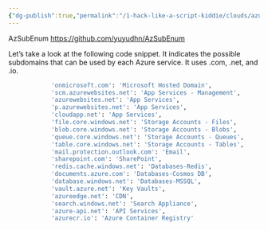 ```yaml
---
{"dg-publish":true,"permalink":"/1-hack-like-a-script-kiddie/clouds/azure/tool-az-sub-enum-subdomain-enum/","noteIcon":"","created":"2025-04-15T14:11:19.596-04:00"}
---
```







AzSubEnum
https://github.com/yuyudhn/AzSubEnum

Let’s take a look at the following code snippet. It indicates the possible subdomains that can be used by each Azure service. It uses .com, .net, and .io. 


```bash
            'onmicrosoft.com': 'Microsoft Hosted Domain',
            'scm.azurewebsites.net': 'App Services - Management',
            'azurewebsites.net': 'App Services',
            'p.azurewebsites.net': 'App Services',
            'cloudapp.net': 'App Services',
            'file.core.windows.net': 'Storage Accounts - Files',
            'blob.core.windows.net': 'Storage Accounts - Blobs',
            'queue.core.windows.net': 'Storage Accounts - Queues',
            'table.core.windows.net': 'Storage Accounts - Tables',
            'mail.protection.outlook.com': 'Email',
            'sharepoint.com': 'SharePoint',
            'redis.cache.windows.net': 'Databases-Redis',
            'documents.azure.com': 'Databases-Cosmos DB',
            'database.windows.net': 'Databases-MSSQL',
            'vault.azure.net': 'Key Vaults',
            'azureedge.net': 'CDN',
            'search.windows.net': 'Search Appliance',
            'azure-api.net': 'API Services',
            'azurecr.io': 'Azure Container Registry'
```